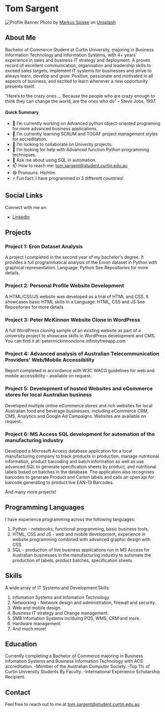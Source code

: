 # Tom Sargent

![Profile Banner](https://images.unsplash.com/photo-1487058792275-0ad4aaf24ca7?ixlib=rb-4.0.3&ixid=M3wxMjA3fDB8MHxwaG90by1wYWdlfHx8fGVufDB8fHx8fA%3D%3D&auto=format&fit=crop&w=1170&q=80)
Photo by <a href="https://unsplash.com/@markusspiske?utm_source=unsplash&utm_medium=referral&utm_content=creditCopyText">Markus Spiske</a> on <a href="https://unsplash.com/photos/colorful-software-or-web-code-on-a-computer-monitor-Skf7HxARcoc?utm_source=unsplash&utm_medium=referral&utm_content=creditCopyText">Unsplash</a>

## About Me

Bachelor of Commerce Student at Curtin University, majoring in Business Information Technology and
Information Systems, with 4+ years’ experience in sales and business IT strategy and deployment. A proven record of excellent communication, organisation and leadership skills to exceed sales targets,
implement IT systems for businesses and strive to always learn, develop and grow. Positive,
passionate and motivated in all aspects of business, and excited to learn whenever a new
opportunity presents itself.

“Here’s to the crazy ones…. Because the people who are crazy enough to think they can change the
world, are the ones who do” – Steve Jobs, 1997.

#### Quick Summary

- 🔭 I’m currently working on Advanced python object-oriented programing for more advanced business applications.
- 🌱 I’m currently learning SCRUM and TOGAF project management styles for accreditation.
- 👯 I’m looking to collaborate on Univerity projects.
- 🤔 I’m looking for help with Advanced function Python programming techniques. 
- 💬 Ask me about using SQL in automation.
- 📫 How to reach me: tom.sargent@student.curtin.edu.au
- 😄 Pronouns: He/Him
- ⚡ Fun fact: I have programmed in 3 different countries!

## Social Links

Connect with me on:
- [LinkedIn](https://www.linkedin.com/in/tomsargentperth)

## Projects

### Project 1: Eron Dataset Analysis
A project I completed in the second year of my bachelor's degree. It provides a full programmatical analysis of the Enron dataset in Python with graphical representation.
Language: Python
See Repositories for more details.

### Project 2: Personal Profile Website Development
A HTML/CSS/JS website was developed as a trial of HTML and CSS. It showcases basic HTML skills in a 
Language: HTML, CSS and JS
See Repositories for more details

### Project 3: Peter McKinnon Website Clone in WordPress
A full WordPress cloning sample of an existing website as part of a university project to showcase skills in WordPress development and CMS.
You can find it at: petermickinnonclone.infinityfreeapp.com

### Project 4: Advanced analysis of Australian Telecommunication Providers' Web/Mobile Accessibility
Report completed in accordance with W3C WACG guidelines for web and mobile accessibility - available on request.  

### Project 5: Development of hosted Websites and eCommerce stores for local Australian business
Developed multiple online eCommerce stores and rich websites for local Australian food and beverage businesses, including eCommerce CRM, CMS, Analytics and Google Ad Campaigns.
Websites are available on request.

### Project 6: MS Access SQL development for automation of the manufacturing industry
Developed a Microsoft Access database application for a local manufacturing company to track products in production, manage nutritional information, product barcoding and batch information as well as use advanced SQL to generate specification sheets by product, and nutritional labels based on batches in the database. The application also recognises barcodes to generate Product and Carton labels and calls an open api for barcode generating to product live EAN-13 Barcodes.

And many more projects!

## Programming Languages
I have experience programming across the following languages:
1. Python - notebooks, functional programming, basic business tools,
2. HTML, CSS and JS - web and mobile development, experience in website programming combined with advanced graphic design with CSS.
3. SQL - production of live business applications run in MS Access for Australian businesses in the manufacturing industry to automate the production of labels, product batches, specification sheets

## Skills

A wide array of IT Systems and Development Skills:
1. Infomation Systems and Infomation Technology.
2. Networking - Network design and administration, firewall and security.
3. Web and mobile design.
4. Business IT strategy and Change management.
5. SMB Infomation Systems inclduing POS, WMS, CRM and more.
6. Hardware management.
7. And much more!

## Education
Currently completing a Bachelor of Commerce majoring in Business Infomation Systems and Business Information Technology with ACS accreditation.
-Member of the Australian Computer Society.
-Top 1% of Curtin University Students By Faculty.
-International Experience Scholarship Recipient.

## Contact

Feel free to reach out to me at tom.sargent@student.curtin.edu.au

